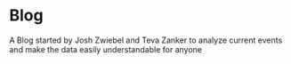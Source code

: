 # Blog
A Blog started by Josh Zwiebel and Teva Zanker to analyze current events and make the data easily understandable for anyone
